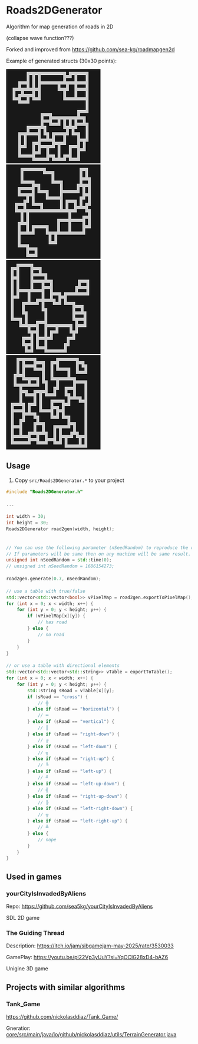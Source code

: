 # Roads2DGenerator

Algorithm for map generation of roads in 2D

(collapse wave function???)

Forked and improved from https://github.com/sea-kg/roadmapgen2d

Example of generated structs (30x30 points):



![example1.png](https://github.com/sea-kg/Roads2DGenerator/blob/main/images/example1.png?raw=true)
![example2.png](https://github.com/sea-kg/Roads2DGenerator/blob/main/images/example2.png?raw=true)
![example3.png](https://github.com/sea-kg/Roads2DGenerator/blob/main/images/example3.png?raw=true)
![example4.png](https://github.com/sea-kg/Roads2DGenerator/blob/main/images/example4.png?raw=true)


## Usage

1. Copy `src/Roads2DGenerator.*` to your project

```cpp
#include "Roads2DGenerator.h"

...

int width = 30;
int height = 30;
Roads2DGenerator road2gen(width, height);


// You can use the following parameter (nSeedRandom) to reproduce the results.
// If parameters will be same then on any machine will be same result.
unsigned int nSeedRandom = std::time(0);
// unsigned int nSeedRandom = 1686154273;

road2gen.generate(0.7, nSeedRandom);

// use a table with true/false
std::vector<std::vector<bool>> vPixelMap = road2gen.exportToPixelMap();
for (int x = 0; x < width; x++) {
    for (int y = 0; y < height; y++) {
        if (vPixelMap[x][y]) {
            // has road
        } else {
            // no road
        }
    }
}

// or use a table with directional elements
std::vector<std::vector<std::string>> vTable = exportToTable();
for (int x = 0; x < width; x++) {
    for (int y = 0; y < height; y++) {
        std::string sRoad = vTable[x][y];
        if (sRoad == "cross") {
            // ╬
        } else if (sRoad == "horizontal") {
            // ═
        } else if (sRoad == "vertical") {
            // ║
        } else if (sRoad == "right-down") {
            // ╔
        } else if (sRoad == "left-down") {
            // ╗
        } else if (sRoad == "right-up") {
            // ╚
        } else if (sRoad == "left-up") {
            // ╝
        } else if (sRoad == "left-up-down") {
            // ╣
        } else if (sRoad == "right-up-down") {
            // ╠
        } else if (sRoad == "left-right-down") {
            // ╦
        } else if (sRoad == "left-right-up") {
            // ╩
        } else {
            // nope
        }
    }
}

```

## Used in games

### yourCityIsInvadedByAliens

Repo: https://github.com/sea5kg/yourCityIsInvadedByAliens

SDL 2D game

### The Guiding Thread

Description: https://itch.io/jam/sibgamejam-may-2025/rate/3530033

GamePlay: https://youtu.be/pl22Vp3yUuY?si=YqOClG28xD4-bAZ6

Unigine 3D game


## Projects with similar algorithms

### Tank_Game

https://github.com/nickolasddiaz/Tank_Game/

Gneratior: [core/src/main/java/io/github/nickolasddiaz/utils/TerrainGenerator.java](https://github.com/nickolasddiaz/Tank_Game/blob/master/core/src/main/java/io/github/nickolasddiaz/utils/TerrainGenerator.java)

